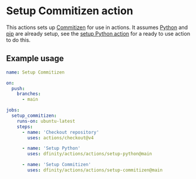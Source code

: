 # Setup Commitizen action

This actions sets up [Commitizen](https://commitizen-tools.github.io/commitizen/) for use in actions. It assumes [Python](https://www.python.org/) and [pip](https://pip.pypa.io/en/stable/) are already setup, see the [setup Python action](../setup-python/README.md) for a ready to use action to do this.

## Example usage

```yaml
name: Setup Commitizen

on:
  push:
    branches:
      - main

jobs:
  setup_commitizen:
    runs-on: ubuntu-latest
    steps:
      - name: 'Checkout repository'
        uses: actions/checkout@v4

      - name: 'Setup Python'
        uses: dfinity/actions/actions/setup-python@main

      - name: 'Setup Commitizen'
        uses: dfinity/actions/actions/setup-commitizen@main
```
